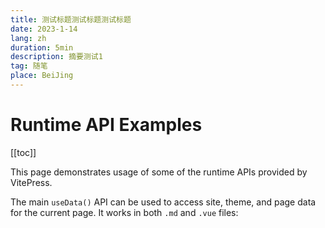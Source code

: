 ```yaml
---
title: 测试标题测试标题测试标题
date: 2023-1-14
lang: zh
duration: 5min
description: 摘要测试1
tag: 随笔
place: BeiJing
---
```


# Runtime API Examples

[[toc]]

This page demonstrates usage of some of the runtime APIs provided by VitePress.

The main `useData()` API can be used to access site, theme, and page data for the current page. It works in both `.md` and `.vue` files:

